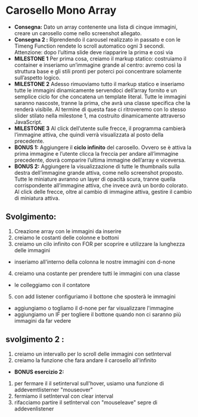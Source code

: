 Carosello Mono Array
===
- **Consegna:**
Dato un array contenente una lista di cinque immagini, creare un carosello come nello screenshot allegato.
- **Consegna 2 :**
Riprendendo il carousel realizzato in passato  e con le Timeng Function rendete lo scroll automatico ogni 3 secondi.
Attenzione: dopo l’ultima slide deve riapparire la prima e così via
- **MILESTONE 1**
Per prima cosa, creiamo il markup statico: costruiamo il container e inseriamo un’immagine grande al centro: avremo così la struttura base e gli stili pronti per poterci poi concentrare solamente sull’aspetto logico.
- **MILESTONE 2**
Adesso rimuoviamo tutto il markup statico e inseriamo tutte le immagini dinamicamente servendoci dell’array fornito e un semplice ciclo for che concatena un template literal.
Tutte le immagini saranno nascoste, tranne la prima, che avrà una classe specifica che la renderà visibile.
Al termine di questa fase ci ritroveremo con lo stesso slider stilato nella milestone 1, ma costruito dinamicamente attraverso JavaScript.
- **MILESTONE 3**
Al click dell’utente sulle frecce, il programma cambierà l’immagine attiva, che quindi verrà visualizzata al posto della precedente.
- **BONUS 1:**
Aggiungere il **ciclo infinito** del carosello. Ovvero se è attiva la prima immagine e l’utente clicca la freccia per andare all’immagine precedente, dovrà comparire l’ultima immagine dell’array e viceversa.
- **BONUS 2:**
Aggiungere la visualizzazione di tutte le thumbnails sulla destra dell’immagine grande attiva, come nello screenshot proposto. Tutte le miniature avranno un layer di opacità scura, tranne quella corrispondente all’immagine attiva, che invece avrà un bordo colorato.
Al click delle frecce, oltre al cambio di immagine attiva, gestire il cambio di miniatura attiva.

## Svolgimento:

1. Creazione array con le immagini da inserire
2. creiamo le costanti delle colonne e bottoni
3. creiamo un cilo infinito con FOR per scoprire e utilizzare la lunghezza delle immagini
  - inseriamo all'interno della colonna le nostre immagini con d-none
4. creiamo una costante per prendere tutti le immagini con una classe
  - le colleggiamo con il contatore
5. con add listener configuriamo il bottone che sposterà le immagini 
  - aggiungiamo o togliamo il d-none per far visualizzare l'immagine
  - aggiungiamo un IF per togliere il bottone quando non ci saranno più immagini da far vedere

## svolgimento 2 :
1. creiamo un intervallo per lo scroll delle immagini con setInterval
2. creiamo la funzione che fara andare il carosello all'infinito

- **BONUS esercizio 2:**
1. per fermare il il setinterval sull'hover, usiamo una funzione di addevemtlisterner "mouseover"
2. fermiamo il setInterval con clear interval
3. rifacciamo partire il setInterval con "mouseleave" sepre di addevenlistener